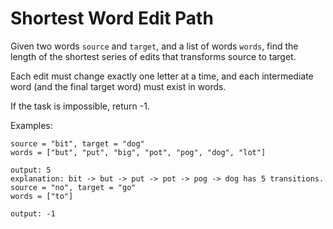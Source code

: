 # Shortest Word Edit Path

Given two words `source` and `target`, and a list of words `words`, find the length of the shortest series of edits that transforms source to target.

Each edit must change exactly one letter at a time, and each intermediate word (and the final target word) must exist in words.

If the task is impossible, return -1.

Examples:

    source = "bit", target = "dog"
    words = ["but", "put", "big", "pot", "pog", "dog", "lot"]
    
    output: 5
    explanation: bit -> but -> put -> pot -> pog -> dog has 5 transitions.
    source = "no", target = "go"
    words = ["to"]
    
    output: -1